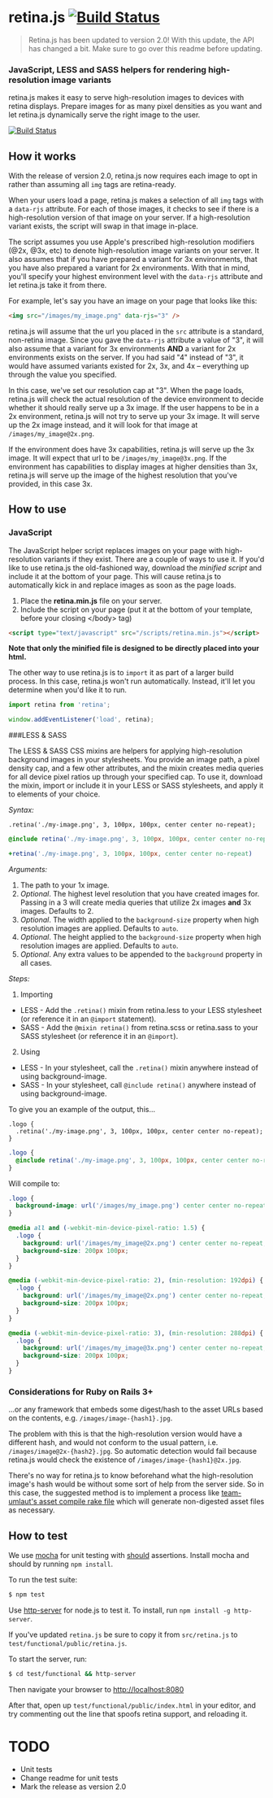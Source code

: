 # retina.js [![Build Status](https://secure.travis-ci.org/imulus/retinajs.png?branch=master)](http://travis-ci.org/imulus/retinajs)

> Retina.js has been updated to version 2.0! With this update, the API has changed a bit. Make sure to go over this readme before updating.

### JavaScript, LESS and SASS helpers for rendering high-resolution image variants

retina.js makes it easy to serve high-resolution images to devices with retina displays. Prepare images for as many pixel densities as you want and let retina.js dynamically serve the right image to the user.

[![Build Status](https://secure.travis-ci.org/imulus/retinajs.png?branch=master)](http://travis-ci.org/imulus/retinajs)

## How it works

With the release of version 2.0, retina.js now requires each image to opt in rather than assuming all `img` tags are retina-ready.

When your users load a page, retina.js makes a selection of all `img` tags with a `data-rjs` attribute. For each of those images, it checks to see if there is a high-resolution version of that image on your server. If a high-resolution variant exists, the script will swap in that image in-place.

The script assumes you use Apple's prescribed high-resolution modifiers (@2x, @3x, etc) to denote high-resolution image variants on your server. It also assumes that if you have prepared a variant for 3x environments, that you have also prepared a variant for 2x environments. With that in mind, you'll specify your highest environment level with the `data-rjs` attribute and let retina.js take it from there.

For example, let's say you have an image on your page that looks like this:

```html
<img src="/images/my_image.png" data-rjs="3" />
```

retina.js will assume that the url you placed in the `src` attribute is a standard, non-retina image. Since you gave the `data-rjs` attribute a value of "3", it will also assume that a variant for 3x environments **AND** a variant for 2x environments exists on the server. If you had said "4" instead of "3", it would have assumed variants existed for 2x, 3x, and 4x – everything up through the value you specified.

In this case, we've set our resolution cap at "3". When the page loads, retina.js will check the actual resolution of the device environment to decide whether it should really serve up a 3x image. If the user happens to be in a 2x environment, retina.js will not try to serve up your 3x image. It will serve up the 2x image instead, and it will look for that image at `/images/my_image@2x.png`.

If the environment does have 3x capabilities, retina.js will serve up the 3x image. It will expect that url to be `/images/my_image@3x.png`. If the environment has capabilities to display images at higher densities than 3x, retina.js will serve up the image of the highest resolution that you've provided, in this case 3x.


## How to use

### JavaScript

The JavaScript helper script replaces images on your page with high-resolution variants if they exist. There are a couple of ways to use it. If you'd like to use retina.js the old-fashioned way, download the _minified script_ and include it at the bottom of your page. This will cause retina.js to automatically kick in and replace images as soon as the page loads.

1. Place the **retina.min.js** file on your server.
2. Include the script on your page (put it at the bottom of your template, before your closing \</body> tag)

``` html
<script type="text/javascript" src="/scripts/retina.min.js"></script>
```

**Note that only the minified file is designed to be directly placed into your html.**

The other way to use retina.js is to `import` it as part of a larger build process. In this case, retina.js won't run automatically. Instead, it'll let you determine when you'd like it to run.

```JavaScript
import retina from 'retina';

window.addEventListener('load', retina);
```


###LESS & SASS

The LESS &amp; SASS CSS mixins are helpers for applying high-resolution background images in your stylesheets. You provide an image path, a pixel density cap, and a few other attributes, and the mixin creates media queries for all device pixel ratios up through your specified cap. To use it, download the mixin, import or include it in your LESS or SASS stylesheets, and apply it to elements of your choice.

*Syntax:*

```less
.retina('./my-image.png', 3, 100px, 100px, center center no-repeat);
```

```scss
@include retina('./my-image.png', 3, 100px, 100px, center center no-repeat);
```

```sass
+retina('./my-image.png', 3, 100px, 100px, center center no-repeat)
```

*Arguments:*

1. The path to your 1x image.
2. _Optional_. The highest level resolution that you have created images for. Passing in a 3 will create media queries that utilize 2x images **and** 3x images. Defaults to 2.
3. _Optional_. The width applied to the `background-size` property when high resolution images are applied. Defaults to `auto`.
4. _Optional_. The height applied to the `background-size` property when high resolution images are applied. Defaults to `auto`.
5. _Optional_. Any extra values to be appended to the `background` property in all cases.

*Steps:*

1. Importing
  - LESS - Add the `.retina()` mixin from retina.less to your LESS stylesheet (or reference it in an `@import` statement).
  - SASS - Add the `@mixin retina()` from retina.scss or retina.sass to your SASS stylesheet (or reference it in an `@import`).
2. Using
  - LESS - In your stylesheet, call the `.retina()` mixin anywhere instead of using background-image.
  - SASS - In your stylesheet, call `@include retina()` anywhere instead of using background-image.

To give you an example of the output, this...

```less
.logo {
  .retina('./my-image.png', 3, 100px, 100px, center center no-repeat);
}
```

```scss
.logo {
  @include retina('./my-image.png', 3, 100px, 100px, center center no-repeat);
}
```

Will compile to:

``` css
.logo {
  background-image: url('/images/my_image.png') center center no-repeat;
}

@media all and (-webkit-min-device-pixel-ratio: 1.5) {
  .logo {
    background: url('/images/my_image@2x.png') center center no-repeat;
    background-size: 200px 100px;
  }
}

@media (-webkit-min-device-pixel-ratio: 2), (min-resolution: 192dpi) {
  .logo {
    background: url('/images/my_image@2x.png') center center no-repeat;
    background-size: 200px 100px;
  }
}

@media (-webkit-min-device-pixel-ratio: 3), (min-resolution: 288dpi) {
  .logo {
    background: url('/images/my_image@3x.png') center center no-repeat;
    background-size: 200px 100px;
  }
}

```

### Considerations for Ruby on Rails 3+

...or any framework that embeds some digest/hash to the asset URLs based on the contents, e.g. `/images/image-{hash1}.jpg`.

The problem with this is that the high-resolution version would have a different hash, and would not conform to the usual pattern, i.e. `/images/image@2x-{hash2}.jpg`. So automatic detection would fail because retina.js would check the existence of `/images/image-{hash1}@2x.jpg`.

There's no way for retina.js to know beforehand what the high-resolution image's hash would be without some sort of help from the server side. So in this case, the suggested method is to implement a process like [team-umlaut's asset compile rake file](https://github.com/team-umlaut/umlaut/blob/5edcc609389edf833a79caa6f3ef92982312f0c5/lib/tasks/umlaut_asset_compile.rake) which will generate non-digested asset files as necessary.

## How to test

We use [mocha](http://visionmedia.github.com/mocha/) for unit testing with [should](https://github.com/visionmedia/should.js) assertions. Install mocha and should by running `npm install`.

To run the test suite:

``` bash
$ npm test
```

Use [http-server](https://github.com/nodeapps/http-server) for node.js to test it. To install, run `npm install -g http-server`.

If you've updated `retina.js` be sure to copy it from `src/retina.js` to `test/functional/public/retina.js`.

To start the server, run:

``` bash
$ cd test/functional && http-server
```

Then navigate your browser to [http://localhost:8080](http://localhost:8080)

After that, open up `test/functional/public/index.html` in your editor, and try commenting out the line that spoofs retina support, and reloading it.


# TODO

- Unit tests
- Change readme for unit tests
- Mark the release as version 2.0
